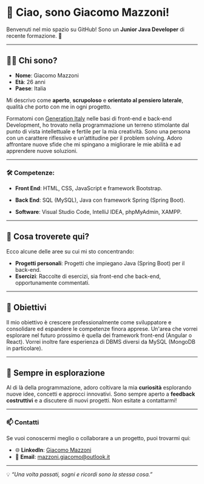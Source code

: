 # 👋 Ciao, sono Giacomo Mazzoni!

Benvenuti nel mio spazio su GitHub! Sono un **Junior Java Developer** di recente formazione. 🌱

---

## 🧑‍💻 Chi sono?

- **Nome**: Giacomo Mazzoni  
- **Età**: 26 anni  
- **Paese**: Italia  

Mi descrivo come **aperto**, **scrupoloso** e **orientato al pensiero laterale**, qualità che porto con me in ogni progetto.

Formatomi con [Generation Italy](https://italy.generation.org/) nelle basi di front-end e back-end Development, ho trovato nella programmazione un terreno stimolante dal punto di vista intellettuale e fertile per la mia creatività. Sono una persona con un carattere riflessivo e un’attitudine per il problem solving. Adoro affrontare nuove sfide che mi spingano a migliorare le mie abilità e ad apprendere nuove soluzioni.

---

### 🛠️ Competenze:

- **Front End**:
  HTML, CSS, JavaScript e framework Bootstrap.

- **Back End**:
  SQL (MySQL), Java con framework Spring (Spring Boot).

- **Software**:
  Visual Studio Code, IntelliJ IDEA, phpMyAdmin, XAMPP.

---

## 🌟 Cosa troverete qui?

Ecco alcune delle aree su cui mi sto concentrando:  
- **Progetti personali**: Progetti che impiegano Java (Spring Boot) per il back-end.
- **Esercizi**: Raccolte di esercizi, sia front-end che back-end, opportunamente commentati.

---

## 🎯 Obiettivi

Il mio obiettivo è crescere professionalmente come sviluppatore e consolidare ed espandere le competenze finora apprese. Un'area che vorrei esplorare nel futuro prossimo è quella dei framework front-end (Angular o React). Vorrei inoltre fare esperienza di DBMS diversi da MySQL (MongoDB in particolare).

---

## 🚀 Sempre in esplorazione

Al di là della programmazione, adoro coltivare la mia **curiosità** esplorando nuove idee, concetti e approcci innovativi. Sono sempre aperto a **feedback costruttivi** e a discutere di nuovi progetti. Non esitate a contattarmi!  

---

### 📫 Contatti

Se vuoi conoscermi meglio o collaborare a un progetto, puoi trovarmi qui:  
- 🌐 **LinkedIn**: [Giacomo Mazzoni](https://www.linkedin.com/in/giacomo-mazzoni/)
- 📧 **Email**: [mazzoni.giacomo@outlook.it](mailto:mazzoni.giacomo@outlook.it)

---

💡 *“Una volta passati, sogni e ricordi sono la stessa cosa.”*  


<!--
**Giacomo-Mazzoni/Giacomo-Mazzoni** is a ✨ _special_ ✨ repository because its `README.md` (this file) appears on your GitHub profile.

Here are some ideas to get you started:

- 🔭 I’m currently working on ...
- 🌱 I’m currently learning ...
- 👯 I’m looking to collaborate on ...
- 🤔 I’m looking for help with ...
- 💬 Ask me about ...
- 📫 How to reach me: ...
- 😄 Pronouns: ...
- ⚡ Fun fact: ...
-->

